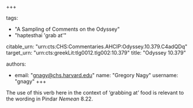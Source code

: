 +++

tags:
- "A Sampling of Comments on the Odyssey"
- "haptesthai &#39;grab at&#39;"

citable_urn: "urn:cts:CHS:Commentaries.AHCIP:Odyssey.10.379.C4adQDq"
target_urn: "urn:cts:greekLit:tlg0012.tlg002:10.379"
title: "Odyssey 10.379"

authors:
- email: "gnagy@chs.harvard.edu"
  name: "Gregory Nagy"
  username: "gnagy"
+++

<p>The use of this verb here in the context of ‘grabbing at’ food is relevant to the wording in Pindar <em>Nemean</em> 8.22.</p>